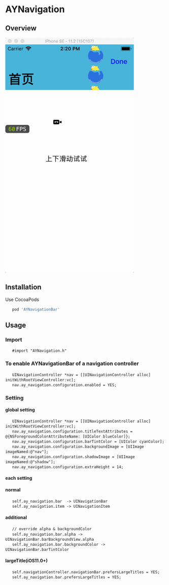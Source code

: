 # AYNavigation

## Overview
   ![snapshot](https://github.com/CodeABug/AYNavigationBar/blob/master/demo.gif)

## Installation

Use CocoaPods  

``` ruby
   pod 'AYNavigationBar'
```

## Usage

### Import
``` objc
   #import "AYNavigation.h"
```

### To enable AYNavigationBar of a navigation controller

``` objc
   UINavigationController *nav = [[UINavigationController alloc] initWithRootViewController:vc];
   nav.ay_navigation.configuration.enabled = YES;
```
### Setting
#### global setting
``` objc
   UINavigationController *nav = [[UINavigationController alloc] initWithRootViewController:vc];
   nav.ay_navigation.configuration.titleTextAttributes = @{NSForegroundColorAttributeName: [UIColor blueColor]};
   nav.ay_navigation.configuration.barTintColor = [UIColor cyanColor];
   nav.ay_navigation.configuration.backgroundImage = [UIImage imageNamed:@"nav"];
   nav.ay_navigation.configuration.shadowImage = [UIImage imageNamed:@"shadow"];
   nav.ay_navigation.configuration.extraHeight = 14;
```
#### each setting
#### normal
``` objc
   self.ay_navigation.bar  -> UINavigationBar
   self.ay_navigation.item -> UINavigationItem
```
#### additional
``` objc
   // override alpha & backgroundColor
   self.ay_navigation.bar.alpha ->　UINavigationBar.barBackgroundView.alpha
   self.ay_navigation.bar.backgroundColor -> UINavigationBar.barTintColor
```
#### largeTitle(iOS11.0+)
``` objc
   self.navigationController.navigationBar.prefersLargeTitles = YES;
   self.ay_navigation.bar.prefersLargeTitles = YES;
```
